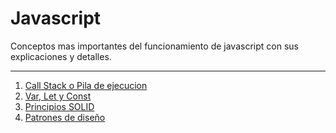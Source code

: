 # Javascript

Conceptos mas importantes del funcionamiento de javascript con sus explicaciones y detalles.

---

1. [Call Stack o Pila de ejecucion](callstack.md)
2. [Var, Let y Const](var-let-const.md)
3. [Principios SOLID](SOLID.md)
4. [Patrones de diseño](patrones.md)
